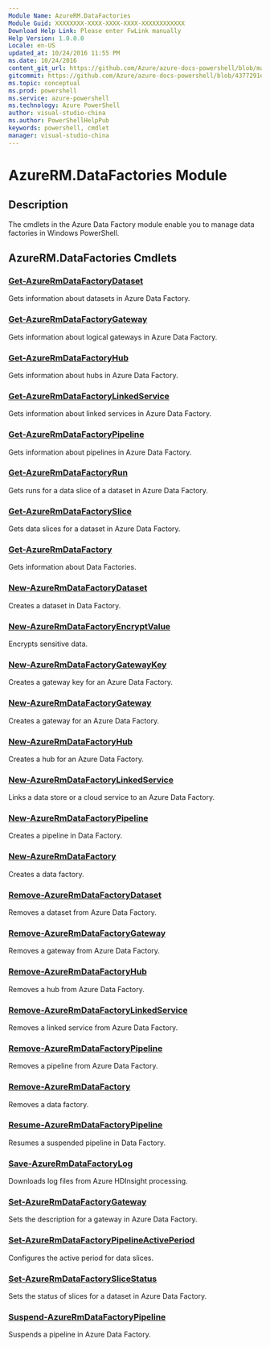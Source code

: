 ```yaml
---
Module Name: AzureRM.DataFactories
Module Guid: XXXXXXXX-XXXX-XXXX-XXXX-XXXXXXXXXXXX
Download Help Link: Please enter FwLink manually
Help Version: 1.0.0.0
Locale: en-US
updated_at: 10/24/2016 11:55 PM
ms.date: 10/24/2016
content_git_url: https://github.com/Azure/azure-docs-powershell/blob/master/azureps-cmdlets-docs/ResourceManager/AzureRM.DataFactories/v1.0.12/AzureRM.DataFactories.md
gitcommit: https://github.com/Azure/azure-docs-powershell/blob/4377291ee360e58e2c1c5d644155daf6a0279055/azureps-cmdlets-docs/ResourceManager/AzureRM.DataFactories/v1.0.12/AzureRM.DataFactories.md
ms.topic: conceptual
ms.prod: powershell
ms.service: azure-powershell
ms.technology: Azure PowerShell
author: visual-studio-china
ms.author: PowerShellHelpPub
keywords: powershell, cmdlet
manager: visual-studio-china
---
```


# AzureRM.DataFactories Module
## Description
The cmdlets in the Azure Data Factory module enable you to manage data factories in Windows PowerShell.

## AzureRM.DataFactories Cmdlets
### [Get-AzureRmDataFactoryDataset](./Get-AzureRmDataFactoryDataset.md)
Gets information about datasets in Azure Data Factory.


### [Get-AzureRmDataFactoryGateway](./Get-AzureRmDataFactoryGateway.md)
Gets information about logical gateways in Azure Data Factory.


### [Get-AzureRmDataFactoryHub](./Get-AzureRmDataFactoryHub.md)
Gets information about hubs in Azure Data Factory.


### [Get-AzureRmDataFactoryLinkedService](./Get-AzureRmDataFactoryLinkedService.md)
Gets information about linked services in Azure Data Factory.


### [Get-AzureRmDataFactoryPipeline](./Get-AzureRmDataFactoryPipeline.md)
Gets information about pipelines in Azure Data Factory.


### [Get-AzureRmDataFactoryRun](./Get-AzureRmDataFactoryRun.md)
Gets runs for a data slice of a dataset in Azure Data Factory.


### [Get-AzureRmDataFactorySlice](./Get-AzureRmDataFactorySlice.md)
Gets data slices for a dataset in Azure Data Factory.


### [Get-AzureRmDataFactory](./Get-AzureRmDataFactory.md)
Gets information about Data Factories.


### [New-AzureRmDataFactoryDataset](./New-AzureRmDataFactoryDataset.md)
Creates a dataset in Data Factory.


### [New-AzureRmDataFactoryEncryptValue](./New-AzureRmDataFactoryEncryptValue.md)
Encrypts sensitive data.


### [New-AzureRmDataFactoryGatewayKey](./New-AzureRmDataFactoryGatewayKey.md)
Creates a gateway key for an Azure Data Factory.


### [New-AzureRmDataFactoryGateway](./New-AzureRmDataFactoryGateway.md)
Creates a gateway for an Azure Data Factory.


### [New-AzureRmDataFactoryHub](./New-AzureRmDataFactoryHub.md)
Creates a hub for an Azure Data Factory.


### [New-AzureRmDataFactoryLinkedService](./New-AzureRmDataFactoryLinkedService.md)
Links a data store or a cloud service to an Azure Data Factory.


### [New-AzureRmDataFactoryPipeline](./New-AzureRmDataFactoryPipeline.md)
Creates a pipeline in Data Factory.


### [New-AzureRmDataFactory](./New-AzureRmDataFactory.md)
Creates a data factory.


### [Remove-AzureRmDataFactoryDataset](./Remove-AzureRmDataFactoryDataset.md)
Removes a dataset from Azure Data Factory.


### [Remove-AzureRmDataFactoryGateway](./Remove-AzureRmDataFactoryGateway.md)
Removes a gateway from Azure Data Factory.


### [Remove-AzureRmDataFactoryHub](./Remove-AzureRmDataFactoryHub.md)
Removes a hub from Azure Data Factory.


### [Remove-AzureRmDataFactoryLinkedService](./Remove-AzureRmDataFactoryLinkedService.md)
Removes a linked service from Azure Data Factory.


### [Remove-AzureRmDataFactoryPipeline](./Remove-AzureRmDataFactoryPipeline.md)
Removes a pipeline from Azure Data Factory.


### [Remove-AzureRmDataFactory](./Remove-AzureRmDataFactory.md)
Removes a data factory.


### [Resume-AzureRmDataFactoryPipeline](./Resume-AzureRmDataFactoryPipeline.md)
Resumes a suspended pipeline in Data Factory.


### [Save-AzureRmDataFactoryLog](./Save-AzureRmDataFactoryLog.md)
Downloads log files from Azure HDInsight processing.


### [Set-AzureRmDataFactoryGateway](./Set-AzureRmDataFactoryGateway.md)
Sets the description for a gateway in Azure Data Factory.


### [Set-AzureRmDataFactoryPipelineActivePeriod](./Set-AzureRmDataFactoryPipelineActivePeriod.md)
Configures the active period for data slices.


### [Set-AzureRmDataFactorySliceStatus](./Set-AzureRmDataFactorySliceStatus.md)
Sets the status of slices for a dataset in Azure Data Factory.


### [Suspend-AzureRmDataFactoryPipeline](./Suspend-AzureRmDataFactoryPipeline.md)
Suspends a pipeline in Azure Data Factory.





